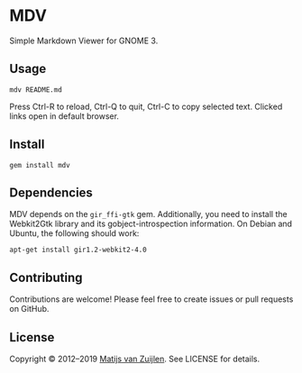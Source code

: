 # MDV

Simple Markdown Viewer for GNOME 3.

## Usage

    mdv README.md

Press Ctrl-R to reload, Ctrl-Q to quit, Ctrl-C to copy selected text. Clicked
links open in default browser.

## Install

    gem install mdv

## Dependencies

MDV depends on the `gir_ffi-gtk` gem. Additionally, you need to install the
Webkit2Gtk library and its gobject-introspection information. On Debian and
Ubuntu, the following should work:

    apt-get install gir1.2-webkit2-4.0

## Contributing

Contributions are welcome! Please feel free to create issues or pull requests
on GitHub.

## License

Copyright &copy; 2012&ndash;2019 [Matijs van Zuijlen](http://www.matijs.net).
See LICENSE for details.
